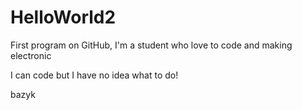 # HelloWorld2

First program on GitHub, I'm a student who love to code and making electronic

I can code but I have no idea what to do!

bazyk

